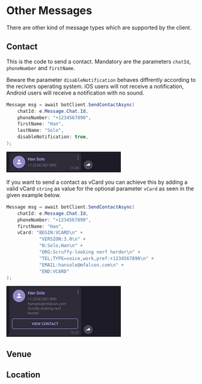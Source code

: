# Other Messages

There are other kind of message types which are supported by the client.

## Contact

This is the code to send a contact. Mandatory are the parameters `chatId`, `phoneNumber` and `firstName`.

Beware the parameter `disableNotification` behaves diffrently according to the recivers operating system. iOS users will not receive a notification, Android users will receive a notification with no sound.

```c#
Message msg = await botClient.SendContactAsync(
    chatId: e.Message.Chat.Id,
    phoneNumber: "+1234567890",
    firstName: "Han",
    lastName: "Solo",
    disableNotification: true,
);
```

![send contact](../docs/shot-contact.jpg)

If you want to send a contact as vCard you can achieve  this by adding a valid vCard `string` as value for the optional parameter `vCard` as seen in the given example below. 

```c#
Message msg = await botClient.SendContactAsync(
    chatId: e.Message.Chat.Id,
    phoneNumber: "+1234567890",
    firstName: "Han",
    vCard: "BEGIN:VCARD\n" +
            "VERSION:3.0\n" +
            "N:Solo;Han\n" +
            "ORG:Scruffy-looking nerf herder\n" +
            "TEL;TYPE=voice,work,pref:+1234567890\n" +
            "EMAIL:hansolo@mfalcon.com\n" +
            "END:VCARD"
);
```

![send vcard](../docs/shot-contact_vcard.jpg)

## Venue

## Location